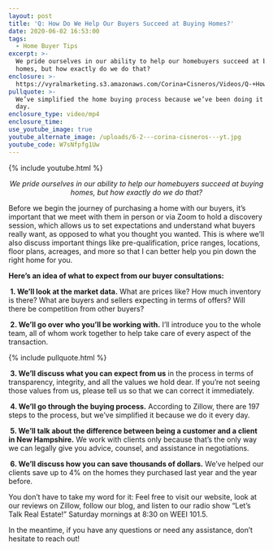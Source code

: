 ```yaml
---
layout: post
title: 'Q: How Do We Help Our Buyers Succeed at Buying Homes?'
date: 2020-06-02 16:53:00
tags:
  - Home Buyer Tips
excerpt: >-
  We pride ourselves in our ability to help our homebuyers succeed at buying
  homes, but how exactly do we do that?
enclosure: >-
  https://vyralmarketing.s3.amazonaws.com/Corina+Cisneros/Videos/Q-+How+Do+We+Help+Our+Buyers+Succeed+at+Buying+Homes_.mp4
pullquote: >-
  We’ve simplified the home buying process because we’ve been doing it every
  day.
enclosure_type: video/mp4
enclosure_time:
use_youtube_image: true
youtube_alternate_image: /uploads/6-2---corina-cisneros---yt.jpg
youtube_code: W7sNfpfg1Uw
---
```


{% include youtube.html %}

<p style="text-align:center"><em>We pride ourselves in our ability to help our homebuyers succeed at buying homes, but how exactly do we do that?</em></p>

Before we begin the journey of purchasing a home with our buyers, it’s important that we meet with them in person or via Zoom to hold a discovery session, which allows us to set expectations and understand what buyers really want, as opposed to what you thought you wanted. This is where we’ll also discuss important things like pre-qualification, price ranges, locations, floor plans, acreages, and more so that I can better help you pin down the right home for you.&nbsp;

**Here’s an idea of what to expect from our buyer consultations:**

**&nbsp;1. We’ll look at the market data.** What are prices like? How much inventory is there? What are buyers and sellers expecting in terms of offers? Will there be competition from other buyers?

**&nbsp;2. We’ll go over who you’ll be working with.** I’ll introduce you to the whole team, all of whom work together to help take care of every aspect of the transaction.

{% include pullquote.html %}

**&nbsp;3. We’ll discuss what you can expect from us** in the process in terms of transparency, integrity, and all the values we hold dear. If you’re not seeing those values from us, please tell us so that we can correct it immediately.

**&nbsp;4. We’ll go through the buying process.** According to Zillow, there are 197 steps to the process, but we’ve simplified it because we do it every day.

**&nbsp;5. We’ll talk about the difference between being a customer and a client in New Hampshire.** We work with clients only because that’s the only way we can legally give you advice, counsel, and assistance in negotiations.&nbsp;

**&nbsp;6. We’ll discuss how you can save thousands of dollars.** We’ve helped our clients save up to 4% on the homes they purchased last year and the year before.

You don’t have to take my word for it: Feel free to visit our website, look at our reviews on Zillow, follow our blog, and listen to our radio show “Let’s Talk Real Estate\!” Saturday mornings at 8:30 on WEEI 101.5.

In the meantime, if you have any questions or need any assistance, don’t hesitate to reach out!